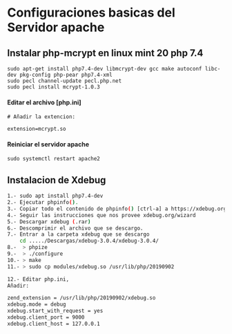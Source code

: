 Configuraciones basicas del Servidor apache
===
## Instalar php-mcrypt en linux mint 20 php 7.4
```
sudo apt-get install php7.4-dev libmcrypt-dev gcc make autoconf libc-dev pkg-config php-pear php7.4-xml
sudo pecl channel-update pecl.php.net
sudo pecl install mcrypt-1.0.3
```
#### Editar el archivo [php.ini]
```
# Añadir la extencion:

extension=mcrypt.so
```
#### Reiniciar el servidor apache
```
sudo systemctl restart apache2
```
## Instalacion de Xdebug
```bash
1.- sudo apt install php7.4-dev
2.- Ejecutar phpinfo(). 
3.- Copiar todo el contenido de phpinfo() [ctrl-a] a https://xdebug.org/wizard
4.- Seguir las instrucciones que nos provee xdebug.org/wizard
5.- Descargar xdebug (.rar)
6.- Descomprimir el archivo que se descargo.
7.- Entrar a la carpeta xdebug que se descargo
    cd ...../Descargas/xdebug-3.0.4/xdebug-3.0.4/
8.-  > phpize
9.-  > ./configure
10.- > make
11.- > sudo cp modules/xdebug.so /usr/lib/php/20190902

12.- Editar php.ini,
Añadir:

zend_extension = /usr/lib/php/20190902/xdebug.so
xdebug.mode = debug
xdebug.start_with_request = yes
xdebug.client_port = 9000
xdebug.client_host = 127.0.0.1

```
